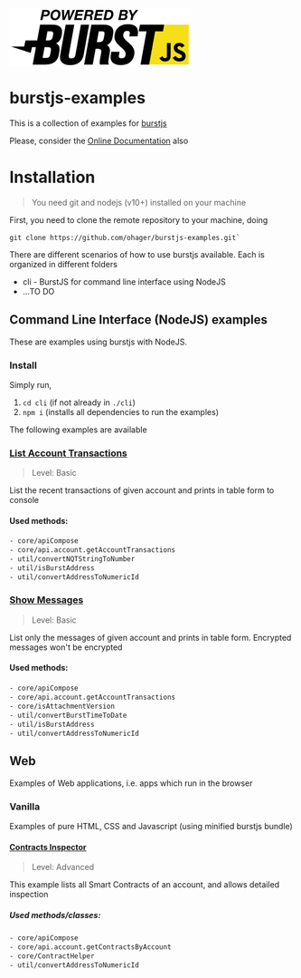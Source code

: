 <img src="./assets/powered-by-burstjs.320px.png" alt="burstjs" width="320" align="middle" />

# burstjs-examples

This is a collection of examples for [burstjs](https://github.com/burst-apps-team/phoenix/blob/develop/lib/README.md)

Please, consider the [Online Documentation](https://burst-apps-team.github.io/phoenix/) also

# Installation

> You need git and nodejs (v10+) installed on your machine

First, you need to clone the remote repository to your machine, doing

```
git clone https://github.com/ohager/burstjs-examples.git`
```

There are different scenarios of how to use burstjs available. 
Each is organized in different folders

- cli - BurstJS for command line interface using NodeJS
- ...TO DO 

## Command Line Interface (NodeJS) examples

These are examples using burstjs with NodeJS.

### Install

Simply run, 
1. `cd cli` (if not already in `./cli`)
2. `npm i` (installs all dependencies to run the examples)

The following examples are available

### [List Account Transactions](./cli/list-transactions.js)

> Level: Basic

List the recent transactions of given account and prints in table form to console

#### Used methods:
	- core/apiCompose
	- core/api.account.getAccountTransactions
	- util/convertNQTStringToNumber
	- util/isBurstAddress
	- util/convertAddressToNumericId
	
### [Show Messages](./cli/list-transactions.js)

> Level: Basic

List only the messages of given account and prints in table form.
Encrypted messages won't be encrypted

#### Used methods:
	- core/apiCompose
	- core/api.account.getAccountTransactions
	- core/isAttachmentVersion
	- util/convertBurstTimeToDate
	- util/isBurstAddress
	- util/convertAddressToNumericId
	
	
## Web

Examples of Web applications, i.e. apps which run in the browser

### Vanilla 

Examples of pure HTML, CSS and Javascript (using minified burstjs bundle)

#### [Contracts Inspector](./web/vanilla/contracts-inspector)

> Level: Advanced

This example lists all Smart Contracts of an account, and allows detailed inspection

##### Used methods/classes:
	- core/apiCompose
	- core/api.account.getContractsByAccount
	- core/ContractHelper
	- util/convertAddressToNumericId
